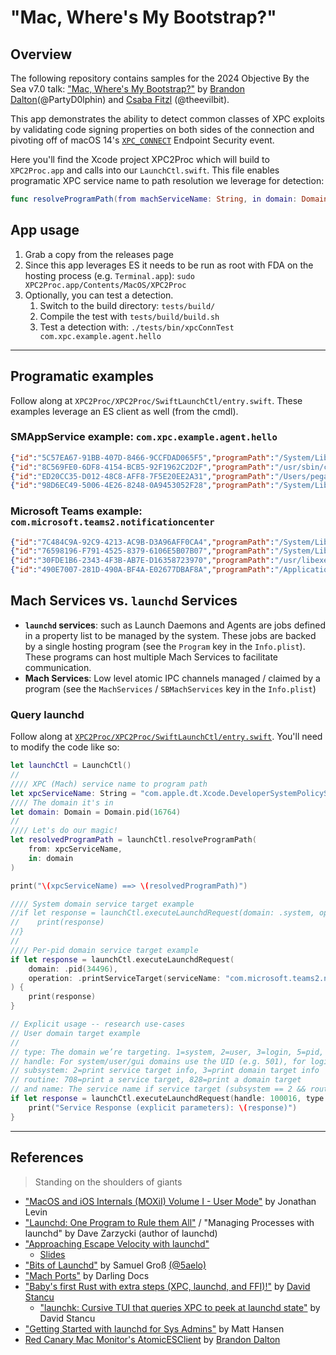 # "Mac, Where's My Bootstrap?"

## Overview
The following repository contains samples for the 2024 Objective By the Sea v7.0 talk: ["Mac, Where's My Bootstrap?"](https://objectivebythesea.org/v7/talks.html#:~:text=Mac%2C%20Where%E2%80%99s%20my%20Bootstrap%3F.%20What%20is%20the%20Bootstrap%20Server%20and%20How%20Can%20You%20Talk%20To%20It%3F) by [Brandon Dalton](https://swiftly-detecting.notion.site/)(@PartyD0lphin) and [Csaba Fitzl](https://theevilbit.github.io) (@theevilbit). 

This app demonstrates the ability to detect common classes of XPC exploits by validating code signing properties on both sides of the connection and pivoting off of macOS 14's [`XPC_CONNECT`](https://developer.apple.com/documentation/endpointsecurity/es_event_xpc_connect_t) Endpoint Security event.

Here you'll find the Xcode project XPC2Proc which will build to `XPC2Proc.app` and calls into our `LaunchCtl.swift`. This file enables programatic XPC service name to path resolution we leverage for detection:
```swift
func resolveProgramPath(from machServiceName: String, in domain: Domain) -> String
```


## App usage
1. Grab a copy from the releases page
2. Since this app leverages ES it needs to be run as root with FDA on the hosting process (e.g. `Terminal.app`): `sudo XPC2Proc.app/Contents/MacOS/XPC2Proc`
3. Optionally, you can test a detection.
    1. Switch to the build directory: `tests/build/`
    2. Compile the test with `tests/build/build.sh`
    3. Test a detection with: `./tests/bin/xpcConnTest com.xpc.example.agent.hello`


---

## Programatic examples
Follow along at `XPC2Proc/XPC2Proc/SwiftLaunchCtl/entry.swift`. These examples leverage an ES client as well (from the cmdl).

### **SMAppService** example: `com.xpc.example.agent.hello`
```json
{"id":"5C57EA67-91BB-407D-8466-9CCFDAD065F5","programPath":"/System/Library/PrivateFrameworks/TextInputUIMacHelper.framework/Versions/A/XPCServices/CursorUIViewService.xpc/Contents/MacOS/CursorUIViewService","xpcDomain":{"user":{"_0":501}},"xpcServiceName":"com.apple.TextInputUI.xpc.CursorUIViewService"}
{"id":"8C569FE0-6DF8-4154-BCB5-92F1962C2D2F","programPath":"/usr/sbin/cfprefsd","xpcDomain":{"system":{}},"xpcServiceName":"com.apple.cfprefsd.daemon"}
{"id":"ED20CC35-D012-48C8-AFF8-7F5E20EE2A31","programPath":"/Users/pegasus/Downloads/SMAppServiceSampleCode.app/Contents/Resources/SampleLaunchAgent","xpcDomain":{"user":{"_0":501}},"xpcServiceName":"com.xpc.example.agent.hello"}
{"id":"98D6EC49-5006-4E26-8248-0A9453052F28","programPath":"/System/Library/PrivateFrameworks/TextInputUIMacHelper.framework/Versions/A/XPCServices/CursorUIViewService.xpc/Contents/MacOS/CursorUIViewService","xpcDomain":{"user":{"_0":501}},"xpcServiceName":"com.apple.TextInputUI.xpc.CursorUIViewService"}
```

### **Microsoft Teams** example: `com.microsoft.teams2.notificationcenter`
```json
{"id":"7C484C9A-92C9-4213-AC9B-D3A96AFF0CA4","programPath":"/System/Library/PrivateFrameworks/TCC.framework/Support/tccd","xpcDomain":{"system":{}},"xpcServiceName":"com.apple.tccd.system"}
{"id":"76598196-F791-4525-8379-6106E5B07B07","programPath":"/System/Library/Frameworks/ApplicationServices.framework/Versions/A/Frameworks/HIServices.framework/Versions/A/XPCServices/com.apple.hiservices-xpcservice.xpc/Contents/MacOS/com.apple.hiservices-xpcservice","xpcDomain":{"user":{"_0":501}},"xpcServiceName":"com.apple.hiservices-xpcservice"}
{"id":"30FDE1B6-2343-4F3B-AB7E-D16358723970","programPath":"/usr/libexec/runningboardd","xpcDomain":{"system":{}},"xpcServiceName":"com.apple.runningboard"}
{"id":"490E7007-281D-490A-BF4A-E02677DBAF8A","programPath":"/Applications/Microsoft Teams.app/Contents/XPCServices/com.microsoft.teams2.notificationcenter.xpc","xpcDomain":{"pid":{"_0":11009}},"xpcServiceName":"com.microsoft.teams2.notificationcenter"}

```

## Mach Services vs. `launchd` Services
* **`launchd` services**: such as Launch Daemons and Agents are jobs defined in a property list to be managed by the system. These jobs are backed by a single hosting program (see the `Program` key in the `Info.plist`). These programs can host multiple Mach Services to facilitate communication.
* **Mach Services**: Low level atomic IPC channels managed / claimed by a program (see the `MachServices` / `SBMachServices` key in the `Info.plist`) 

### Query launchd
Follow along at [`XPC2Proc/XPC2Proc/SwiftLaunchCtl/entry.swift`](https://github.com/Brandon7CC/mac-wheres-my-bootstrap/blob/e83978fe6b707b669247c424878931f0d599e13f/XPC2Proc/XPC2Proc/SwiftLaunchCtl/entry.swift#L75). You'll need to modify the code like so:

```swift
let launchCtl = LaunchCtl()
//
//// XPC (Mach) service name to program path
let xpcServiceName: String = "com.apple.dt.Xcode.DeveloperSystemPolicyService"
//// The domain it's in
let domain: Domain = Domain.pid(16764)
//
//// Let's do our magic!
let resolvedProgramPath = launchCtl.resolveProgramPath(
    from: xpcServiceName,
    in: domain
)

print("\(xpcServiceName) ==> \(resolvedProgramPath)")
```

```swift
//// System domain service target example
//if let response = launchCtl.executeLaunchdRequest(domain: .system, operation: .printServiceTarget(serviceName: "com.apple.accessoryupdaterd")) {
//    print(response)
//}
//
//// Per-pid domain service target example
if let response = launchCtl.executeLaunchdRequest(
    domain: .pid(34496),
    operation: .printServiceTarget(serviceName: "com.microsoft.teams2.notificationcenter")
) {
    print(response)
}
```

```swift
// Explicit usage -- research use-cases
// User domain target example
//
// type: The domain we’re targeting. 1=system, 2=user, 3=login, 5=pid, 8=gui
// handle: For system/user/gui domains use the UID (e.g. 501), for login use the ASID, for pid use the pid.
// subsystem: 2=print service target info, 3=print domain target info
// routine: 708=print a service target, 828=print a domain target
// and name: The service name if service target (subsystem == 2 && routine == 708)
if let response = launchCtl.executeLaunchdRequest(handle: 100016, type: 1, routine: 828, subsystem: 3, name: "com.apple.accessoryupdaterd") {
    print("Service Response (explicit parameters): \(response)")
}
```

---

## References
> Standing on the shoulders of giants

* ["MacOS and iOS Internals (MOXiI) Volume I - User Mode"](https://newosxbook.com/home.html) by Jonathan Levin
* ["Launchd: One Program to Rule them All"](https://www.youtube.com/watch?v=mLwn_TbBntI&t=1081s) / "Managing Processes with launchd" by Dave Zarzycki (author of launchd)
* ["Approaching Escape Velocity with launchd"](https://www.youtube.com/watch?v=AjjeuGZNdFI&t=1715s)
    * [Slides](https://bpb-us-e1.wpmucdn.com/sites.psu.edu/dist/4/24696/files/2016/06/psumac2016-95-Approaching-Escape-Velocity-with-Launchd.pdf)
* ["Bits of Launchd"](https://saelo.github.io/presentations/bits_of_launchd.pdf) by Samuel Groß [(@5aelo)](https://x.com/5aelo)
* ["Mach Ports"](https://docs.darlinghq.org/internals/macos-specifics/mach-ports.html) by Darling Docs
* ["Baby's first Rust with extra steps (XPC, launchd, and FFI)!"](https://dev.to/machkernel/baby-s-first-rust-with-extra-steps-xpc-launchd-and-ffi-4aeb) by [David Stancu](https://github.com/mach-kernel)
    * ["launchk: Cursive TUI that queries XPC to peek at launchd state"](https://github.com/mach-kernel/launchk) by David Stancu
* ["Getting Started with launchd for Sys Admins"](https://www.youtube.com/watch?v=nqpyk5oVzAg&t=2637s) by Matt Hansen
* [Red Canary Mac Monitor's AtomicESClient](https://github.com/redcanaryco/mac-monitor/tree/main/AtomicESClient) by [Brandon Dalton](https://swiftly-detecting.notion.site)

